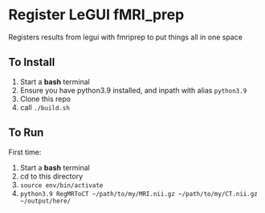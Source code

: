 # Register LeGUI fMRI_prep
Registers results from legui with fmriprep to put things all in one space

## To Install

1. Start a **bash** terminal
1. Ensure you have python3.9 installed, and inpath with alias `python3.9`
1. Clone this repo
1. call ``./build.sh``

## To Run

First time:

1. Start a **bash** terminal
1. cd to this directory
1. `source env/bin/activate`
1. `python3.9 RegMRToCT ~/path/to/my/MRI.nii.gz ~/path/to/my/CT.nii.gz ~/output/here/`


